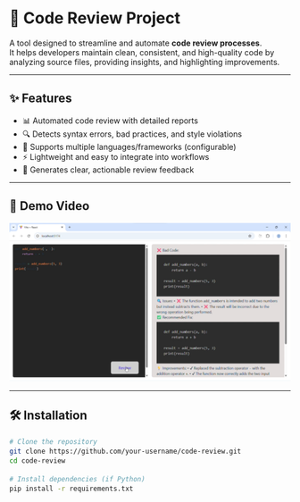 # 🚀 Code Review Project

A tool designed to streamline and automate **code review processes**.  
It helps developers maintain clean, consistent, and high-quality code by analyzing source files, providing insights, and highlighting improvements.

---

## ✨ Features

- 📊 Automated code review with detailed reports  
- 🔍 Detects syntax errors, bad practices, and style violations  
- 🤖 Supports multiple languages/frameworks (configurable)  
- ⚡ Lightweight and easy to integrate into workflows  
- 📝 Generates clear, actionable review feedback  

---

## 🎥 Demo Video

[![Demo](docs/demo-thumbnail.png)](https://drive.google.com/file/d/FILE_ID/view?usp=sharing)



---

## 🛠 Installation

```bash
# Clone the repository
git clone https://github.com/your-username/code-review.git
cd code-review

# Install dependencies (if Python)
pip install -r requirements.txt


